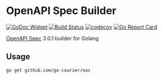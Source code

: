 # OpenAPI Spec Builder

[![GoDoc Widget](https://godoc.org/github.com/go-courier/oas?status.svg)](https://godoc.org/github.com/go-courier/oas)
[![Build Status](https://travis-ci.org/go-courier/oas.svg?branch=master)](https://travis-ci.org/go-courier/oas)
[![codecov](https://codecov.io/gh/go-courier/oas/branch/master/graph/badge.svg)](https://codecov.io/gh/go-courier/oas)
[![Go Report Card](https://goreportcard.com/badge/github.com/go-courier/oas)](https://goreportcard.com/report/github.com/go-courier/oas)


[OpenAPI Spec](https://swagger.io/specification) 3.0.1 builder for Golang

## Usage

```bash
go get github.com/go-courier/oas
```

